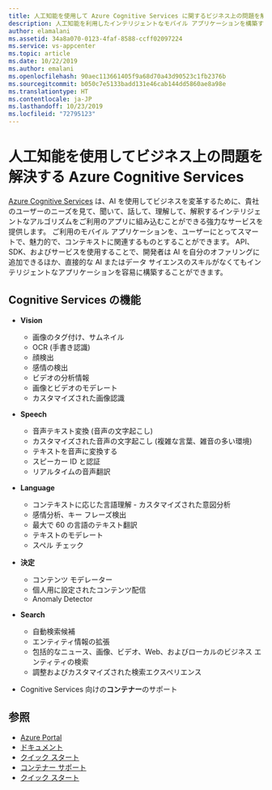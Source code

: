 ```yaml
---
title: 人工知能を使用して Azure Cognitive Services に関するビジネス上の問題を解決する
description: 人工知能を利用したインテリジェントなモバイル アプリケーションを構築するためのサービスについて説明します。
author: elamalani
ms.assetid: 34a8a070-0123-4faf-8588-ccff02097224
ms.service: vs-appcenter
ms.topic: article
ms.date: 10/22/2019
ms.author: emalani
ms.openlocfilehash: 90aec113661405f9a68d70a43d90523c1fb2376b
ms.sourcegitcommit: b050c7e5133badd131e46cab144dd5860ae8a98e
ms.translationtype: HT
ms.contentlocale: ja-JP
ms.lasthandoff: 10/23/2019
ms.locfileid: "72795123"
---
```

# <a name="azure-cognitive-services-to-solve-business-problems-using-artificial-intelligence"></a>人工知能を使用してビジネス上の問題を解決する Azure Cognitive Services
[Azure Cognitive Services](https://azure.microsoft.com/services/cognitive-services/) は、AI を使用してビジネスを変革するために、貴社のユーザーのニーズを見て、聞いて、話して、理解して、解釈するインテリジェントなアルゴリズムをご利用のアプリに組み込むことができる強力なサービスを提供します。 ご利用のモバイル アプリケーションを、ユーザーにとってスマートで、魅力的で、コンテキストに関連するものとすることができます。 API、SDK、およびサービスを使用することで、開発者は AI を自分のオファリングに追加できるほか、直接的な AI またはデータ サイエンスのスキルがなくてもインテリジェントなアプリケーションを容易に構築することができます。

## <a name="cognitive-services-capabilities"></a>Cognitive Services の機能
- **Vision**
    - 画像のタグ付け、サムネイル
    - OCR (手書き認識)
    - 顔検出
    - 感情の検出
    - ビデオの分析情報
    - 画像とビデオのモデレート
    - カスタマイズされた画像認識

- **Speech**
    - 音声テキスト変換 (音声の文字起こし)
    - カスタマイズされた音声の文字起こし (複雑な言葉、雑音の多い環境)
    - テキストを音声に変換する
    - スピーカー ID と認証
    - リアルタイムの音声翻訳

- **Language**
    - コンテキストに応じた言語理解 - カスタマイズされた意図分析
    - 感情分析、キー フレーズ検出
    - 最大で 60 の言語のテキスト翻訳
    - テキストのモデレート
    - スペル チェック

- **決定** 
    - コンテンツ モデレーター
    - 個人用に設定されたコンテンツ配信
    - Anomaly Detector

- **Search**
    - 自動検索候補 
    - エンティティ情報の拡張
    - 包括的なニュース、画像、ビデオ、Web、およびローカルのビジネス エンティティの検索
    - 調整およびカスタマイズされた検索エクスペリエンス

- Cognitive Services 向けの**コンテナー**のサポート

 ## <a name="references"></a>参照
   - [Azure Portal](https://portal.azure.com) 
   - [ドキュメント](/azure/cognitive-services/welcome)
   - [クイック スタート](/azure/cognitive-services/cognitive-services-apis-create-account)
   - [コンテナー サポート](/azure/cognitive-services/cognitive-services-container-support)
   - [クイック スタート](/azure/cognitive-services/cognitive-services-apis-create-account?tabs=multiservice%2Cwindows)